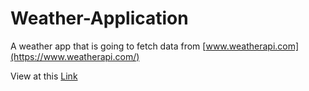 # Weather-Application
A weather app that is going to fetch data from [www.weatherapi.com](https://www.weatherapi.com/)

View at this [Link](https://macaroonforu.github.io/Weather-Application/)
